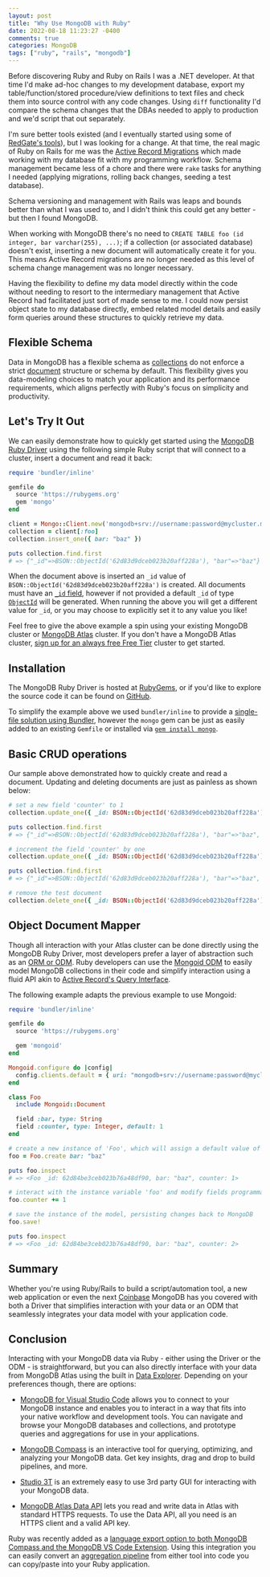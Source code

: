 ```yaml
---
layout: post
title: "Why Use MongoDB with Ruby"
date: 2022-08-18 11:23:27 -0400
comments: true
categories: MongoDB
tags: ["ruby", "rails", "mongodb"]
---
```


Before discovering Ruby and Ruby on Rails I was a .NET developer. At that time I'd make ad-hoc changes to my development database, export my table/function/stored procedure/view definitions to text files and check them into source control with any code changes. Using `diff` functionality I'd compare the schema changes that the DBAs needed to apply to production and we'd script that out separately.

I'm sure better tools existed (and I eventually started using some of [RedGate's tools](https://www.red-gate.com/solutions/role/development)), but I was looking for a change. At that time, the real magic of Ruby on Rails for me was the [Active Record Migrations](https://guides.rubyonrails.org/active_record_migrations.html) which made working with my database fit with my programming workflow. Schema management became less of a chore and there were `rake` tasks for anything I needed (applying migrations, rolling back changes, seeding a test database).

Schema versioning and management with Rails was leaps and bounds better than what I was used to, and I didn't think this could get any better - but then I found MongoDB.

When working with MongoDB there's no need to `CREATE TABLE foo (id integer, bar varchar(255), ...)`; if a collection (or associated database) doesn't exist, inserting a new document will automatically create it for you. This means Active Record migrations are no longer needed as this level of schema change management was no longer necessary.

Having the flexibility to define my data model directly within the code without needing to resort to the intermediary management that Active Record had facilitated just sort of made sense to me. I could now persist object state to my database directly, embed related model details and easily form queries around these structures to quickly retrieve my data.

## Flexible Schema

Data in MongoDB has a flexible schema as [collections](https://www.mongodb.com/docs/manual/reference/glossary/#std-term-collection) do not enforce a strict [document](https://www.mongodb.com/docs/manual/reference/glossary/#std-term-document) structure or schema by default. This flexibility gives you data-modeling choices to match your application and its performance requirements, which aligns perfectly with Ruby's focus on simplicity and productivity.

## Let's Try It Out

We can easily demonstrate how to quickly get started using the [MongoDB Ruby Driver](https://www.mongodb.com/docs/ruby-driver/master/) using the following simple Ruby script that will connect to a cluster, insert a document and read it back:

```ruby
require 'bundler/inline'

gemfile do
  source 'https://rubygems.org'
  gem 'mongo'
end

client = Mongo::Client.new('mongodb+srv://username:password@mycluster.mongodb.net/test')
collection = client[:foo]
collection.insert_one({ bar: "baz" })

puts collection.find.first
# => {"_id"=>BSON::ObjectId('62d83d9dceb023b20aff228a'), "bar"=>"baz"}
```

When the document above is inserted an `_id` value of `BSON::ObjectId('62d83d9dceb023b20aff228a')` is created. All documents must have an [`_id` field](https://www.mongodb.com/docs/manual/core/document/#the-_id-field), however if not provided a default `_id` of type [`ObjectId`](https://www.mongodb.com/docs/manual/reference/bson-types/#std-label-objectid) will be generated. When running the above you will get a different value for `_id`, or you may choose to explicitly set it to any value you like!

Feel free to give the above example a spin using your existing MongoDB cluster or [MongoDB Atlas](https://www.mongodb.com/atlas) cluster. If you don't have a MongoDB Atlas cluster, [sign up for an always free Free Tier](https://www.mongodb.com/cloud/atlas/signup) cluster to get started.

## Installation

The MongoDB Ruby Driver is hosted at [RubyGems](https://rubygems.org/gems/mongo), or if you'd like to explore the source code it can be found on [GitHub](https://github.com/mongodb/mongo-ruby-driver).

To simplify the example above we used `bundler/inline` to provide a [single-file solution using Bundler](https://bundler.io/guides/bundler_in_a_single_file_ruby_script.html), however the `mongo` gem can be just as easily added to an existing `Gemfile` or installed via [`gem install mongo`](https://guides.rubygems.org/rubygems-basics/#installing-gems).


## Basic CRUD operations

Our sample above demonstrated how to quickly create and read a document. Updating and deleting documents are just as painless as shown below:

```ruby
# set a new field 'counter' to 1
collection.update_one({ _id: BSON::ObjectId('62d83d9dceb023b20aff228a')}, :"$set" => { counter: 1 })

puts collection.find.first
# => {"_id"=>BSON::ObjectId('62d83d9dceb023b20aff228a'), "bar"=>"baz", "counter"=>1}

# increment the field 'counter' by one
collection.update_one({ _id: BSON::ObjectId('62d83d9dceb023b20aff228a')}, :"$inc" => { counter: 1 })

puts collection.find.first
# => {"_id"=>BSON::ObjectId('62d83d9dceb023b20aff228a'), "bar"=>"baz", "counter"=>2}

# remove the test document
collection.delete_one({ _id: BSON::ObjectId('62d83d9dceb023b20aff228a') })
```

## Object Document Mapper

Though all interaction with your Atlas cluster can be done directly using the MongoDB Ruby Driver, most developers prefer a layer of abstraction such as an [ORM or ODM](https://medium.com/spidernitt/orm-and-odm-a-brief-introduction-369046ec57eb). Ruby developers can use the [Mongoid ODM](https://www.mongodb.com/docs/mongoid/current/) to easily model MongoDB collections in their code and simplify interaction using a fluid API akin to [Active Record's Query Interface](https://guides.rubyonrails.org/active_record_querying.html).

The following example adapts the previous example to use Mongoid:
```ruby
require 'bundler/inline'

gemfile do
  source 'https://rubygems.org'

  gem 'mongoid'
end

Mongoid.configure do |config|
  config.clients.default = { uri: "mongodb+srv://username:password@mycluster.mongodb.net/test" }
end

class Foo
  include Mongoid::Document

  field :bar, type: String
  field :counter, type: Integer, default: 1
end

# create a new instance of 'Foo', which will assign a default value of 1 to the 'counter' field
foo = Foo.create bar: "baz"

puts foo.inspect
# => <Foo _id: 62d84be3ceb023b76a48df90, bar: "baz", counter: 1>

# interact with the instance variable 'foo' and modify fields programmatically
foo.counter += 1

# save the instance of the model, persisting changes back to MongoDB
foo.save!

puts foo.inspect
# => <Foo _id: 62d84be3ceb023b76a48df90, bar: "baz", counter: 2>
```

## Summary

Whether you're using Ruby/Rails to build a script/automation tool, a new web application or even the next [Coinbase](https://blog.coinbase.com/scaling-connections-with-ruby-and-mongodb-99204dbf8857) MongoDB has you covered with both a Driver that simplifies interaction with your data or an ODM that seamlessly integrates your data model with your application code.

## Conclusion

Interacting with your MongoDB data via Ruby - either using the Driver or the ODM - is straightforward, but you can also directly interface with your data from MongoDB Atlas using the built in [Data Explorer](https://www.mongodb.com/docs/atlas/atlas-ui/). Depending on your preferences though, there are options:

* [MongoDB for Visual Studio Code](https://www.mongodb.com/products/vs-code) allows you to connect to your MongoDB instance and enables you to interact in a way that fits into your native workflow and development tools. You can navigate and browse your MongoDB databases and collections, and prototype queries and aggregations for use in your applications.

* [MongoDB Compass](https://www.mongodb.com/products/compass) is an interactive tool for querying, optimizing, and analyzing your MongoDB data. Get key insights, drag and drop to build pipelines, and more.

* [Studio 3T](https://studio3t.com/) is an extremely easy to use 3rd party GUI for interacting with your MongoDB data.

* [MongoDB Atlas Data API](https://www.mongodb.com/docs/atlas/api/data-api/) lets you read and write data in Atlas with standard HTTPS requests. To use the Data API, all you need is an HTTPS client and a valid API key.

Ruby was recently added as a [language export option to both MongoDB Compass and the MongoDB VS Code Extension](https://www.mongodb.com/blog/post/ruby-added-mongodb-export-language-compass-vs-code). Using this integration you can easily convert an [aggregation pipeline](https://www.mongodb.com/docs/manual/core/aggregation-pipeline/) from either tool into code you can copy/paste into your Ruby application.
